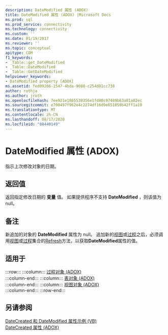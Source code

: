 ```yaml
---
description: DateModified 属性 (ADOX)
title: DateModified 属性 (ADOX) |Microsoft Docs
ms.prod: sql
ms.prod_service: connectivity
ms.technology: connectivity
ms.custom: ''
ms.date: 01/19/2017
ms.reviewer: ''
ms.topic: conceptual
apitype: COM
f1_keywords:
- _Table::get_DateModified
- _Table::DateModified
- _Table::GetDateModified
helpviewer_keywords:
- DateModified property [ADOX]
ms.assetid: fed09266-1547-4bda-9088-c254d81cc738
author: rothja
ms.author: jroth
ms.openlocfilehash: 7ee921e1865530356e1fd88c97489b63a81a02ec
ms.sourcegitcommit: e700497f962e4c2274df16d9e651059b42ff1a10
ms.translationtype: MT
ms.contentlocale: zh-CN
ms.lasthandoff: 08/17/2020
ms.locfileid: "88440149"
---
```

# <a name="datemodified-property-adox"></a>DateModified 属性 (ADOX)
指示上次修改对象的日期。  
  
## <a name="return-values"></a>返回值  
 返回指定修改日期的 **变量** 值。 如果提供程序不支持 **DateModified** ，则该值为 null。  
  
## <a name="remarks"></a>备注  
 新追加的对象的 **DateModified** 属性为 null。 追加新的[视图](../../../ado/reference/adox-api/view-object-adox.md)或[过程](../../../ado/reference/adox-api/procedure-object-adox.md)之后，必须调用[视图](../../../ado/reference/adox-api/views-collection-adox.md)或[过程](../../../ado/reference/adox-api/procedures-collection-adox.md)集合的[Refresh](../../../ado/reference/ado-api/refresh-method-ado.md)方法，以获取**DateModified**属性的值。  
  
## <a name="applies-to"></a>适用于  

:::row:::
    :::column:::
        [过程对象 (ADOX)](../../../ado/reference/adox-api/procedure-object-adox.md)  
    :::column-end:::
    :::column:::
        [表对象 (ADOX)](../../../ado/reference/adox-api/table-object-adox.md)  
    :::column-end:::
    :::column:::
        [视图对象 (ADOX)](../../../ado/reference/adox-api/view-object-adox.md)  
    :::column-end:::
:::row-end:::

## <a name="see-also"></a>另请参阅  
 [DateCreated 和 DateModified 属性示例 (VB) ](../../../ado/reference/adox-api/datecreated-and-datemodified-properties-example-vb.md)   
 [DateCreated 属性 (ADOX)](../../../ado/reference/adox-api/datecreated-property-adox.md)
